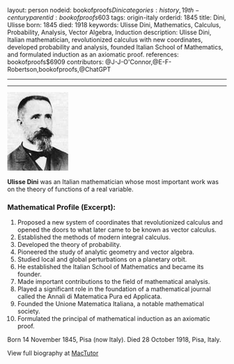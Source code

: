 layout: person
nodeid: bookofproofs$Dini
categories: history,19th-century
parentid: bookofproofs$603
tags: origin-italy
orderid: 1845
title: Dini, Ulisse
born: 1845
died: 1918
keywords: Ulisse Dini, Mathematics, Calculus, Probability, Analysis, Vector Algebra, Induction
description: Ulisse Dini, Italian mathematician, revolutionized calculus with new coordinates, developed probability and analysis, founded Italian School of Mathematics, and formulated induction as an axiomatic proof.
references: bookofproofs$6909
contributors: @J-J-O'Connor,@E-F-Robertson,bookofproofs,@ChatGPT

---



---

![Dini.jpg](https://github.com/bookofproofs/bookofproofs.github.io/blob/main/_sources/_assets/images/portraits/Dini.jpg?raw=true)

**Ulisse Dini** was an Italian mathematician whose most important work was on the theory of functions of a real variable.

### Mathematical Profile (Excerpt):
1. Proposed a new system of coordinates that revolutionized calculus and opened the doors to what later came to be known as vector calculus.
2. Established the methods of modern integral calculus.
3. Developed the theory of probability.
4. Pioneered the study of analytic geometry and vector algebra. 
5. Studied local and global perturbations on a planetary orbit.
6. He established the Italian School of Mathematics and became its founder.
7. Made important contributions to the field of mathematical analysis.
8. Played a significant role in the foundation of a mathematical journal called the Annali di Matematica Pura ed Applicata.
9. Founded the Unione Matematica Italiana, a notable mathematical society.
10. Formulated the principal of mathematical induction as an axiomatic proof.

Born 14 November 1845, Pisa (now Italy). Died 28 October 1918, Pisa, Italy.

View full biography at [MacTutor](https://mathshistory.st-andrews.ac.uk/Biographies/Dini/)
